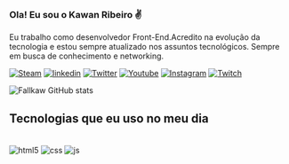 

### Ola! Eu sou o Kawan Ribeiro ✌️

Eu trabalho como desenvolvedor Front-End.Acredito na evolução da tecnologia e estou sempre atualizado nos assuntos tecnológicos. Sempre em busca de conhecimento e networking.

[![Steam](https://img.shields.io/badge/Steam-000000?style=for-the-badge&logo=steam&logoColor=white)](https://steamcommunity.com/id/fallkaw/)
[![linkedin](https://img.shields.io/badge/LinkedIn-0077B5?style=for-the-badge&logo=linkedin&logoColor=white)](https://www.linkedin.com/in/kawan-ribeiro-9a1340144/)
[![Twitter](https://img.shields.io/badge/Twitter-1DA1F2?style=for-the-badge&logo=twitter&logoColor=white)](https://twitter.com/fallkaw)
[![Youtube](https://img.shields.io/badge/YouTube-FF0000?style=for-the-badge&logo=youtube&logoColor=white)](https://www.youtube.com/@fallkaw6618)
[![Instagram](https://img.shields.io/badge/Instagram-E4405F?style=for-the-badge&logo=instagram&logoColor=white)](https://www.instagram.com/fallkaw)
[![Twitch](https://img.shields.io/badge/Twitch-9146FF?style=for-the-badge&logo=twitch&logoColor=white)](https://twitch.tv/fallkaw)

![Fallkaw GitHub stats](https://github-readme-stats.vercel.app/api?username=fallkaw&show_icons=true&theme=radical)

## Tecnologias que eu uso no meu dia

<div style="display: inline_block"><br/>
 <img align="center" alt="html5"src="https://img.shields.io/badge/HTML5-E34F26?style=for-the-badge&logo=html5&logoColor=white" />
<img align="center" alt="css" src="https://img.shields.io/badge/CSS3-1572B6?style=for-the-badge&logo=css3&logoColor=white" />
<img align="center" alt="js" src="https://img.shields.io/badge/JavaScript-F7DF1E?style=for-the-badge&logo=javascript&logoColor=black" />
</div><br/>
